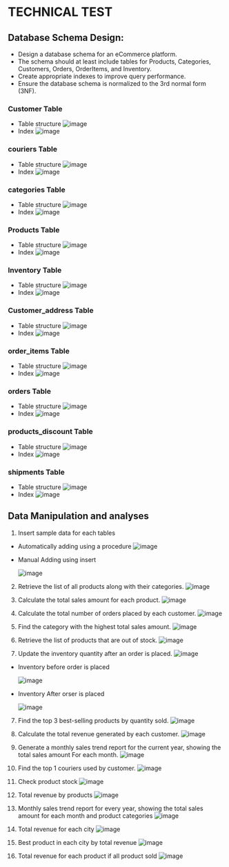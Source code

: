 # TECHNICAL TEST

## Database Schema Design:
- Design a database schema for an eCommerce platform.
- The schema should at least include tables for Products, Categories, Customers, Orders, 
OrderItems, and Inventory.
- Create appropriate indexes to improve query performance.
-  Ensure the database schema is normalized to the 3rd normal form (3NF).

### Customer Table 
- Table structure
![image](https://github.com/user-attachments/assets/4d62dae0-ba3e-42cd-b9a5-873ddf5c67a2)
- Index
![image](https://github.com/user-attachments/assets/482416cd-4008-4758-95ec-8a082239be2d)


### couriers Table 
- Table structure
![image](https://github.com/user-attachments/assets/963f8cdf-ffad-498b-bf7d-c3df5c5bacb0)
- Index
![image](https://github.com/user-attachments/assets/21d59977-841e-4d22-a2f1-ffaa521be0c3)


### categories Table 
- Table structure
![image](https://github.com/user-attachments/assets/02b3aa64-35b0-4771-b375-ea70605d48a1)
- Index
![image](https://github.com/user-attachments/assets/ecc1c5de-11aa-4652-b759-2e7fba890672)


### Products Table 
- Table structure
![image](https://github.com/user-attachments/assets/4224e545-ecaf-4a10-84e4-60d6b70f2e85)
- Index
![image](https://github.com/user-attachments/assets/51b79cee-e2f0-473c-a77d-d809908d248a)



### Inventory Table 
- Table structure
![image](https://github.com/user-attachments/assets/2c1f3724-4092-4c0b-bcb9-9239143cb072)
- Index
![image](https://github.com/user-attachments/assets/9d0e0f04-57ea-4616-8d16-c54e2f865442)



### Customer_address Table 
- Table structure
![image](https://github.com/user-attachments/assets/479f1d66-c41e-4571-9a45-6905f45c86be)
- Index
![image](https://github.com/user-attachments/assets/23125743-ba50-4a84-abc3-5020133a4bff)



### order_items Table 
- Table structure
![image](https://github.com/user-attachments/assets/cd515786-dc3b-4b2f-978c-d7ecf3f4b870)
- Index
![image](https://github.com/user-attachments/assets/6c5c69ff-fe99-4b4d-a519-e349adc4b113)



### orders Table 
- Table structure
![image](https://github.com/user-attachments/assets/136e5590-1b05-49ef-b222-63e020ae8d25)
- Index
![image](https://github.com/user-attachments/assets/775c0183-34f5-436e-96f2-b5d53b315a16)



### products_discount Table 
- Table structure
![image](https://github.com/user-attachments/assets/4984e995-1dd2-4895-b6a3-b18e2d715cdd)
- Index
![image](https://github.com/user-attachments/assets/40bd7735-1b79-441f-adcf-e66be6e94232)

### shipments Table 
- Table structure
![image](https://github.com/user-attachments/assets/d383aff7-b37b-4b60-8028-8298d7f9c66e)
- Index
![image](https://github.com/user-attachments/assets/0a104a41-84eb-4484-9e75-29a6053a397d)


## Data Manipulation and analyses

1. Insert sample data for each tables
- Automatically adding using a procedure
  ![image](https://github.com/user-attachments/assets/9b53e40e-c853-407a-b23d-14b5940a7dce)

- Manual Adding using insert
  
   ![image](https://github.com/user-attachments/assets/bf48ade8-5667-458d-9471-4b07b507c231)

2. Retrieve the list of all products along with their categories.
![image](https://github.com/user-attachments/assets/4d82b511-d215-44cd-85f8-2233638114ea)
   
3. Calculate the total sales amount for each product.
   ![image](https://github.com/user-attachments/assets/549c1ecd-2757-489f-ba4e-7142208820c2)

4. Calculate the total number of orders placed by each customer.
   ![image](https://github.com/user-attachments/assets/4bd67803-4474-4861-a30e-0c05be091f99)

6. Find the category with the highest total sales amount.
   ![image](https://github.com/user-attachments/assets/3291bbac-a10c-4e49-83bf-3d77c930ebce)

5. Retrieve the list of products that are out of stock.
   ![image](https://github.com/user-attachments/assets/2c18b001-73a3-4fb7-9851-b7b8b3e334c3)

6. Update the inventory quantity after an order is placed.
    ![image](https://github.com/user-attachments/assets/6e56f403-5d54-4e86-8097-9513624b632a)
  - Inventory before order is placed
  
    ![image](https://github.com/user-attachments/assets/80001b92-8bf9-4e97-bcae-b746a318374e)

  - Inventory After orser is placed

    ![image](https://github.com/user-attachments/assets/d1e3bc59-0bd0-4ba4-96cd-3f68ec86fab0)

7. Find the top 3 best-selling products by quantity sold.
    ![image](https://github.com/user-attachments/assets/7960e43a-acb8-4338-aa6c-14a019ca8bdc)

8. Calculate the total revenue generated by each customer.
    ![image](https://github.com/user-attachments/assets/23b90aaf-21d1-4c01-9e28-06734253c243)

9. Generate a monthly sales trend report for the current year, showing the total sales amount 
For each month.
    ![image](https://github.com/user-attachments/assets/1871a8a2-3b64-466c-a565-fdfd10ac5c4f)

10. Find the top 1 couriers used by customer.
    ![image](https://github.com/user-attachments/assets/d695d88f-3e0e-41ba-80d8-69994b263d02)

11. Check product stock
    ![image](https://github.com/user-attachments/assets/e22205f3-3be9-4a86-9e17-d0a3629534e6)

12. Total revenue by products
    ![image](https://github.com/user-attachments/assets/b391d905-1abf-4fc5-bb6a-a497b08f5c32)

13. Monthly sales trend report for every year, showing the total sales amount for each month and product categories
    ![image](https://github.com/user-attachments/assets/06e74358-d5b9-4919-b606-908d594dbd62)

14. Total revenue for each city
    ![image](https://github.com/user-attachments/assets/d838549c-3517-47b0-a08e-4371f1b53b0a)

15. Best product in each city by total revenue
    ![image](https://github.com/user-attachments/assets/1f629f04-10b0-4aa7-a600-f42a3bbdbedb)

16. Total revenue for each product if all product sold
    ![image](https://github.com/user-attachments/assets/a94b6ffa-f397-41c9-8cad-e434ce0e22f4)

